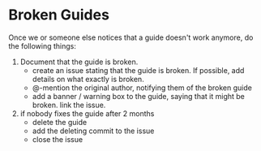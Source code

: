 # Broken Guides

Once we or someone else notices that a guide doesn't work anymore, do the following things:

1. Document that the guide is broken.
    * create an issue stating that the guide is broken. If possible, add details on what exactly is broken.
    * @-mention the original author, notifying them of the broken guide
    * add a banner / warning box to the guide, saying that it might be broken. link the issue.
2. if nobody fixes the guide after 2 months
    * delete the guide
    * add the deleting commit to the issue
    * close the issue
